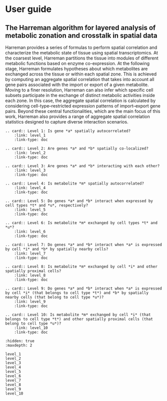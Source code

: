 # User guide

## The Harreman algorithm for layered analysis of metabolic zonation and crosstalk in spatial data

Harreman provides a series of formulas to perform spatial correlation and characterize the metabolic state of tissue using spatial transcriptomics. At the coarsest level, Harreman partitions the tissue into modules of different metabolic functions based on enzyme co-expression. At the following stage, Harreman formulates hypotheses about which metabolites are exchanged across the tissue or within each spatial zone. This is achieved by computing an aggregate spatial correlation that takes into account all gene pairs associated with the import or export of a given metabolite. Moving to a finer resolution, Harreman can also infer which specific cell subsets participate in the exchange of distinct metabolic activities inside each zone. In this case, the aggregate spatial correlation is calculated by considering cell-type–restricted expression patterns of import–export gene pairs. Beyond these central functionalities, which are the main focus of this work, Harreman also provides a range of aggregate spatial correlation statistics designed to capture diverse interaction scenarios.

```{eval-rst}
.. card:: Level 1: Is gene *a* spatially autocorrelated?
    :link: level_1
    :link-type: doc
```
```{eval-rst}
.. card:: Level 2: Are genes *a* and *b* spatially co-localized?
    :link: level_2
    :link-type: doc
```
```{eval-rst}
.. card:: Level 3: Are genes *a* and *b* interacting with each other?
    :link: level_3
    :link-type: doc
```
```{eval-rst}
.. card:: Level 4: Is metabolite *m* spatially autocorrelated?
    :link: level_4
    :link-type: doc
```
```{eval-rst}
.. card:: Level 5: Do genes *a* and *b* interact when expressed by cell types *t* and *u*, respectively?
    :link: level_5
    :link-type: doc
```
```{eval-rst}
.. card:: Level 6: Is metabolite *m* exchanged by cell types *t* and *u*?
    :link: level_6
    :link-type: doc
```
```{eval-rst}
.. card:: Level 7: Do genes *a* and *b* interact when *a* is expressed by cell *i* and *b* by spatially nearby cells?
    :link: level_7
    :link-type: doc
```
```{eval-rst}
.. card:: Level 8: Is metabolite *m* exchanged by cell *i* and other spatially proximal cells?
    :link: level_8
    :link-type: doc
```
```{eval-rst}
.. card:: Level 9: Do genes *a* and *b* interact when *a* is expressed by cell *i* (that belongs to cell type *t*) and *b* by spatially nearby cells (that belong to cell type *u*)?
    :link: level_9
    :link-type: doc
```
```{eval-rst}
.. card:: Level 10: Is metabolite *m* exchanged by cell *i* (that belongs to cell type *t*) and other spatially proximal cells (that belong to cell type *u*)?
    :link: level_10
    :link-type: doc
```

```{toctree}
:hidden: true
:maxdepth: 2

level_1
level_2
level_3
level_4
level_5
level_6
level_7
level_8
level_9
level_10
```
